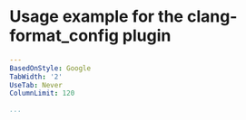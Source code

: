 [//]: <> (Documentação gerada com intmain_docmd)
# Usage example for the clang-format_config plugin


```yaml
---
BasedOnStyle: Google
TabWidth: '2'
UseTab: Never
ColumnLimit: 120

...
```

